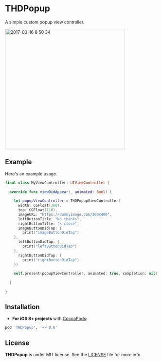 THDPopup
========
  
A simple custom popup view controller.

<img width="394" alt="2017-03-16 8 50 34" src="https://cloud.githubusercontent.com/assets/20268356/23975700/cb93126c-0a25-11e7-8e6b-d41806cfe087.png">

Example
-------

Here's an example usage.

```swift
final class MyViewController: UIViewController {
  
  override func viewDidAppear(_ animated: Bool) {
    
    let popupViewController = THDPopupViewController(
      width: CGFloat(360),
      top: CGFloat(110),
      imageURL: "https://dummyimage.com/300x400",
      leftButtonTitle: "No thanks",
      rightButtonTitle: "✕ close",
      imageButtonDidTap: {
        print("imageButtonDidTap")
    },
      leftButtonDidTap: {
        print("leftButtonDidTap")
    },
      rightButtonDidTap: {
        print("rightButtonDidTap")
    })
    
    self.present(popupViewController, animated: true, completion: nil)
    
  }
  
}
```


Installation
------------

- **For iOS 8+ projects** with [CocoaPods](https://cocoapods.org):

```ruby
pod 'THDPopup', '~> 0.0'
```


License
-------

**THDPopup** is under MIT license. See the [LICENSE](LICENSE) file for more info.

